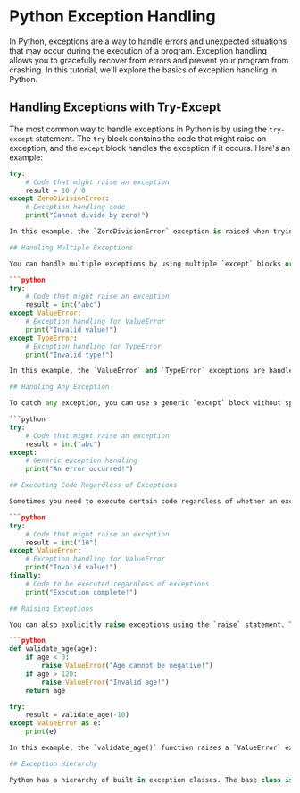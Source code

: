 # Python Exception Handling

In Python, exceptions are a way to handle errors and unexpected situations that may occur during the execution of a program. Exception handling allows you to gracefully recover from errors and prevent your program from crashing. In this tutorial, we'll explore the basics of exception handling in Python.

## Handling Exceptions with Try-Except

The most common way to handle exceptions in Python is by using the `try-except` statement. The `try` block contains the code that might raise an exception, and the `except` block handles the exception if it occurs. Here's an example:

```python
try:
    # Code that might raise an exception
    result = 10 / 0
except ZeroDivisionError:
    # Exception handling code
    print("Cannot divide by zero!")

In this example, the `ZeroDivisionError` exception is raised when trying to divide a number by zero. The `except` block catches the exception and executes the specified code.

## Handling Multiple Exceptions

You can handle multiple exceptions by using multiple `except` blocks or a single `except` block with multiple exception types. Here's an example:

```python
try:
    # Code that might raise an exception
    result = int("abc")
except ValueError:
    # Exception handling for ValueError
    print("Invalid value!")
except TypeError:
    # Exception handling for TypeError
    print("Invalid type!")

In this example, the `ValueError` and `TypeError` exceptions are handled separately. If either exception occurs, the corresponding `except` block will be executed.

## Handling Any Exception

To catch any exception, you can use a generic `except` block without specifying the exception type. However, it's generally recommended to handle specific exceptions whenever possible to provide more targeted error messages. Here's an example:

```python
try:
    # Code that might raise an exception
    result = int("abc")
except:
    # Generic exception handling
    print("An error occurred!")

## Executing Code Regardless of Exceptions

Sometimes you need to execute certain code regardless of whether an exception occurs or not. For this purpose, you can use the `finally` block. The code inside the `finally` block will always be executed, whether an exception occurs or not. Here's an example:

```python
try:
    # Code that might raise an exception
    result = int("10")
except ValueError:
    # Exception handling for ValueError
    print("Invalid value!")
finally:
    # Code to be executed regardless of exceptions
    print("Execution complete!")

## Raising Exceptions

You can also explicitly raise exceptions using the `raise` statement. This can be useful when you want to raise specific exceptions based on certain conditions. Here's an example:

```python
def validate_age(age):
    if age < 0:
        raise ValueError("Age cannot be negative!")
    if age > 120:
        raise ValueError("Invalid age!")
    return age

try:
    result = validate_age(-10)
except ValueError as e:
    print(e)

In this example, the `validate_age()` function raises a `ValueError` exception if the age is negative or exceeds 120. The exception is then caught and its message is printed.

## Exception Hierarchy

Python has a hierarchy of built-in exception classes. The base class is `BaseException`, followed by `Exception`, which is the base class for all built-in exceptions. You can also create custom exception classes by inheriting from `Exception` or its subclasses.


